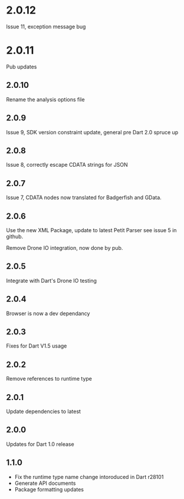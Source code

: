 # 2.0.12 
Issue 11, exception message bug

# 2.0.11
Pub updates

## 2.0.10
Rename the analysis options file

## 2.0.9

Issue 9, SDK version constraint update, general
pre Dart 2.0 spruce up

## 2.0.8

Issue 8, correctly escape CDATA strings for JSON

## 2.0.7

Issue 7, CDATA nodes now translated for Badgerfish
and GData.

## 2.0.6

Use the new XML Package, update to latest Petit Parser
see issue 5 in github.

Remove Drone IO integration, now done by pub.

## 2.0.5

Integrate with Dart's Drone IO testing

## 2.0.4

Browser is now a dev dependancy

## 2.0.3

Fixes for Dart V1.5 usage

## 2.0.2

Remove references to runtime type

## 2.0.1

Update dependencies to latest

## 2.0.0

Updates for Dart 1.0 release

## 1.1.0

* Fix the runtime type name change intoroduced in Dart r28101
* Generate API documents
* Package formatting updates